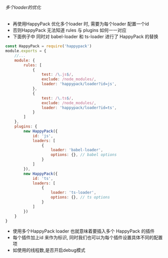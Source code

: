######  多个loader的优化

- 再使用HappyPack 优化多个loader 时, 需要为每个loader 配置一个id
- 否则HappyPack 无法知道 rules 与 plugins 如何一一对应
- 下面例子中 同时对 babel-loader 和 ts-loader 进行了 HappyPack 的替换

```js
const HappyPack = require('happypack')
module.exports = {
    //...
    module: {
        rules: [
            {
                test: /\.js$/,
                exclude: /node_modules/,
                loader: 'happypack/loader?id=js',
            },
            {
                test: /\.ts$/,
                exclude: /node_modules/,
                loader: 'happypack/loader?id=ts',
            }
        ]
    },
    plugins: {
        new HappyPack({
            id: 'js',
            loaders: [
                {
                    loader: 'babel-loader',
                    options: {}, // babel options
                }
            ]
        }),
        new HappyPack({
            id: 'ts',
            loaders: [
                {
                    loader: 'ts-loader',
                    options: {}, // ts options
                }
            ]
        })
    }
}
```

- 使用多个HappyPack loader 也就意味着要插入多个 HappyPack 的插件
- 每个插件加上id 来作为标识,  同时我们也可以为每个插件设置具体不同的配置项
- 如使用的线程数,是否开启debug模式